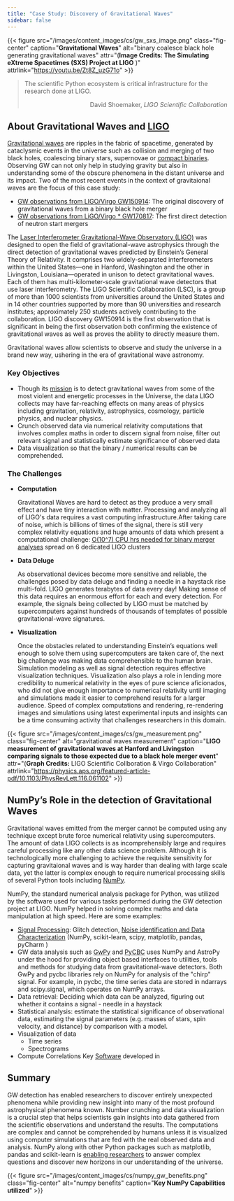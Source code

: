 ```yaml
---
title: "Case Study: Discovery of Gravitational Waves"
sidebar: false
---
```


{{< figure src="/images/content_images/cs/gw_sxs_image.png" class="fig-center" caption="**Gravitational Waves**" alt="binary coalesce black hole generating gravitational waves" attr="(**Image Credits: The Simulating eXtreme Spacetimes (SXS) Project at LIGO** )" attrlink="https://youtu.be/Zt8Z_uzG71o" >}}

<blockquote cite="https://www.youtube.com/watch?v=BIvezCVcsYs"> <p>The scientific Python ecosystem is critical infrastructure for the research done at LIGO.</p> <footer align="right">David Shoemaker, <cite>LIGO Scientific Collaboration</cite></footer> </blockquote>

## About Gravitational Waves and [LIGO](https://www.ligo.caltech.edu)

[Gravitational waves](https://en.wikipedia.org/wiki/First_observation_of_gravitational_waves) are ripples in the fabric of spacetime, generated by cataclysmic events in the universe such as collision and merging of two black holes, coalescing binary stars, supernovae or [compact binaries](https://wwwmpa.mpa-garching.mpg.de/~hsr/researchcb-en.html). Observing GW can not only help in studying gravity but also in understanding some of the obscure phenomena in the distant universe and its impact. Two of the most recent events in the context of gravitaional waves are the focus of this case study:

* [GW observations from LIGO/Virgo GW150914](https://en.wikipedia.org/wiki/First_observation_of_gravitational_waves): The original discovery of gravitational waves from a binary black hole merger 
* [GW observations from LiGO/Virgo * GW170817](https://en.wikipedia.org/wiki/GW170817): The first direct detection of neutron start mergers 

The [Laser Interferometer Gravitational-Wave Observatory
(LIGO)](https://www.ligo.caltech.edu) was designed to open the field of
gravitational-wave astrophysics through the direct detection of gravitational
waves predicted by Einstein’s General Theory of Relativity. It comprises two
widely-separated interferometers within the United States—one in Hanford,
Washington and the other in Livingston, Louisiana—operated in unison to detect
gravitational waves. Each of them has multi-kilometer-scale gravitational wave
detectors that use laser interferometry.  The LIGO Scientific Collaboration
(LSC), is a group of more than 1000 scientists from universities around the
United States and in 14 other countries supported by more than 90 universities
and research institutes; approximately 250 students actively contributing to the
collaboration. LIGO discovery GW150914 is the first observation that is
significant in being the first observation both confirming the existence of
gravitational waves as well as proves the ability to directly measure them. 

Gravitational waves allow scientists to observe and study the universe in a
brand new way, ushering in the era of gravitational wave astronomy.

### Key Objectives

* Though its [mission](https://www.ligo.caltech.edu/page/what-is-ligo) is to
  detect gravitational waves from some of the most violent and energetic
processes in the Universe, the data LIGO collects may have far-reaching effects
on many areas of physics including gravitation, relativity, astrophysics,
cosmology, particle physics, and nuclear physics.
* Crunch observed data via numerical relativity computations that involves
  complex maths in order to discern signal from noise, filter out relevant
signal and statistically estimate significance of observed data 
* Data visualization so that the binary / numerical results can be
  comprehended.
 

### The Challenges 

* **Computation**

    Gravitational Waves are hard to detect as they produce a very small effect
and have tiny interaction with matter.  Processing and analyzing all of LIGO's
data requires a vast computing infrastructure.After taking care of noise, which
is billions of times of the signal, there is still very complex relativity
equations and huge amounts of data which present a computational challenge:
[O(10^7) CPU hrs needed for binary merger
analyses](https://youtu.be/7mcHknWWzNI) spread on 6 dedicated LIGO clusters 

* **Data Deluge**

    As observational devices become more sensitive and reliable, the challenges
posed by data deluge and finding a needle in a haystack rise multi-fold.  LIGO
generates terabytes of data every day! Making sense of this data requires an
enormous effort for each and every detection. For example, the signals being
collected by LIGO must be matched by supercomputers against hundreds of
thousands of templates of possible gravitational-wave signatures. 

* **Visualization**

    Once the obstacles related to understanding Einstein’s equations well enough
to solve them using supercomputers are taken care of, the next big challenge was
making data comprehensible to the human brain. Simulation modeling as well as
signal detection requires effective visualization techniques.  Visualization
also plays a role in lending more credibility to numerical relativity in the
eyes of pure science aficionados, who did not give enough importance to
numerical relativity until imaging and simulations made it easier to comprehend
results for a larger audience.  Speed of complex computations and rendering,
re-rendering images and simulations using latest experimental inputs and
insights can be a time consuming activity that challenges researchers in this
domain.

{{< figure src="/images/content_images/cs/gw_measurement.png" class="fig-center" alt="gravitational waves measurement" caption="**LIGO measurement of gravitational waves at Hanford and Livingston comparing signals to those expected due to a black hole merger event**" attr="(**Graph Credits:** LIGO Scientific Collboration & Virgo Collaboration" attrlink="https://physics.aps.org/featured-article-pdf/10.1103/PhysRevLett.116.061102" >}}

## NumPy’s Role in the detection of Gravitational Waves
	
Gravitational waves emitted from the merger cannot be computed using any
technique except brute force numerical relativity using supercomputers.  The
amount of data LIGO collects is as incomprehensibly large and requires careful
processing like any other data science problem.  Although it is technologically
more challenging to achieve the requisite sensitivity for capturing
gravitaional waves and is way harder than dealing with large scale data, yet
the latter is complex enough to require numerical processing skills of several
Python tools including
[NumPy](https://towardsdatascience.com/2020-how-a-i-could-help-astronomers-sorting-big-data-811571705707).

NumPy, the standard numerical analysis package for Python,  was utilized by the
software used for various tasks performed during the GW detection project at
LIGO. NumPy helped in solving complex maths and data manipulation at high speed.
Here are some examples:

* [Signal Processing](https://www.uv.es/virgogroup/Denoising_ROF.html): Glitch
  detection,  [Noise identification and Data
Characterization](https://ep2016.europython.eu/media/conference/slides/pyhton-in-gravitational-waves-research-communities.pdf)
(NumPy, scikit-learn, scipy, matplotlib, pandas, pyCharm )
* GW data analysis
  such as [GwPy](https://gwpy.github.io/docs/stable/overview.html) and
[PyCBC](https://pycbc.org) uses NumPy and AstroPy under the hood for providing
object based interfaces to utilities, tools and methods for studying data from
gravitational-wave detectors. Both GwPy and pycbc libraries rely on NumPy for
analysis of the "chirp" signal. For example, in pycbc, the time series data are
stored in ndarrays and scipy.signal, which operates on NumPy arrays.
* Data retrieval: Deciding which data can be analyzed, figuring out whether it
  contains a signal - needle in a haystack
* Statistical analysis: estimate the statistical significance of observational
  data, estimating the signal parameters (e.g. masses of stars, spin velocity,
and distance) by comparison with a model.
* Visualization of data
  - Time series
  - Spectrograms
* Compute Correlations Key [Software](https://github.com/lscsoft) developed in

## Summary

GW detection has enabled researchers to discover entirely unexpected phenomena
while providing new insight into many of the most profound astrophysical
phenomena known. Number crunching and data visualization is a crucial step that
helps scientists gain insights into data gathered from the scientific
observations and understand the results. The computations are complex and cannot
be comprehended by humans unless it is visualized using computer simulations
that are fed with the real observed data and analysis.  NumPy along with other
Python packages such as matplotlib, pandas and scikit-learn is [enabling
researchers](https://www.gw-openscience.org/events/GW150914/) to answer complex
questions and discover new horizons in our understanding of the universe.

{{< figure src="/images/content_images/cs/numpy_gw_benefits.png" class="fig-center" alt="numpy benefits" caption="**Key NumPy Capabilities utilized**" >}}

